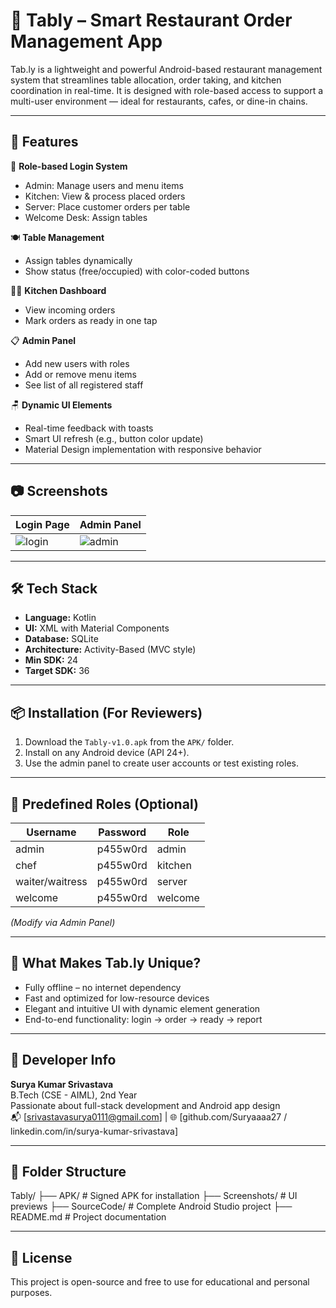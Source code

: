 # 📱 Tably – Smart Restaurant Order Management App

Tab.ly is a lightweight and powerful Android-based restaurant management system that streamlines table allocation, order taking, and kitchen coordination in real-time. It is designed with role-based access to support a multi-user environment — ideal for restaurants, cafes, or dine-in chains.

---

## 🚀 Features

🔐 **Role-based Login System**  
- Admin: Manage users and menu items  
- Kitchen: View & process placed orders  
- Server: Place customer orders per table  
- Welcome Desk: Assign tables  

🍽 **Table Management**  
- Assign tables dynamically  
- Show status (free/occupied) with color-coded buttons  

🧑‍🍳 **Kitchen Dashboard**  
- View incoming orders  
- Mark orders as ready in one tap  

📋 **Admin Panel**  
- Add new users with roles  
- Add or remove menu items  
- See list of all registered staff  

🪑 **Dynamic UI Elements**  
- Real-time feedback with toasts  
- Smart UI refresh (e.g., button color update)  
- Material Design implementation with responsive behavior  

---

## 📷 Screenshots

| Login Page | Admin Panel |
|------------|--------------|
| ![login](<img width="1080" height="2400" alt="Screenshot_20250710_232650" src="https://github.com/user-attachments/assets/3fe2a7d5-7051-4cf1-96db-75d34b16cc8e" />)| ![admin](<img width="1080" height="2400" alt="Screenshot_20250710_232550" src="https://github.com/user-attachments/assets/f36d5f85-89ff-4489-a169-eee516fe2981" />) |

---

## 🛠️ Tech Stack

- **Language:** Kotlin  
- **UI:** XML with Material Components  
- **Database:** SQLite  
- **Architecture:** Activity-Based (MVC style)  
- **Min SDK:** 24  
- **Target SDK:** 36  

---

## 📦 Installation (For Reviewers)

1. Download the `Tably-v1.0.apk` from the `APK/` folder.
2. Install on any Android device (API 24+).
3. Use the admin panel to create user accounts or test existing roles.

---

## 🧪 Predefined Roles (Optional)

| Username | Password | Role     |
|----------|----------|----------|
| admin    | p455w0rd | admin    |
| chef     | p455w0rd  | kitchen  |
| waiter/waitress  | p455w0rd  | server   |
| welcome   | p455w0rd | welcome  |

*(Modify via Admin Panel)*

---

## 🧠 What Makes Tab.ly Unique?

- Fully offline – no internet dependency  
- Fast and optimized for low-resource devices  
- Elegant and intuitive UI with dynamic element generation  
- End-to-end functionality: login → order → ready → report  

---

## 👤 Developer Info

**Surya Kumar Srivastava**  
B.Tech (CSE - AIML), 2nd Year  
Passionate about full-stack development and Android app design  
📬 [srivastavasurya0111@gmail.com] | 🌐 [github.com/Suryaaaa27  /  linkedin.com/in/surya-kumar-srivastava]

---

## 📁 Folder Structure

Tably/
├── APK/ # Signed APK for installation
├── Screenshots/ # UI previews
├── SourceCode/ # Complete Android Studio project
├── README.md # Project documentation



---

## 📝 License

This project is open-source and free to use for educational and personal purposes.





